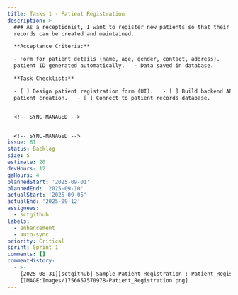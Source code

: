 ```yaml
---
title: Tasks 1 - Patient Registration
description: >-
  ### As a receptionist, I want to register new patients so that their medical
  records can be created and maintained.

  **Acceptance Criteria:**   

  - Form for patient details (name, age, gender, contact, address).    - Unique
  patient ID generated automatically.   - Data saved in database.

  **Task Checklist:**   

  - [ ] Design patient registration form (UI).   - [ ] Build backend API for
  patient creation.   - [ ] Connect to patient records database.


  <!-- SYNC-MANAGED -->


  <!-- SYNC-MANAGED -->
issue: 81
status: Backlog
size: S
estimate: 20
devHours: 12
qaHours: 4
plannedStart: '2025-09-01'
plannedEnd: '2025-09-10'
actualStart: '2025-09-05'
actualEnd: '2025-09-12'
assignees:
  - sctgithub
labels:
  - enhancement
  - auto-sync
priority: Critical
sprint: Sprint 1
comments: []
commentHistory:
  - >-
    [2025-08-31][sctgithub] Sample Patient Registration : Patient_Registration:
    [IMAGE:Images/1756657570978-Patient_Registration.png]
---
```


